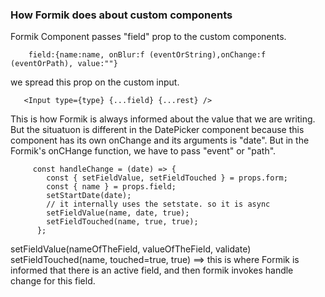 ### How Formik does about custom components

Formik Component passes "field" prop to the custom components. 

        field:{name:name, onBlur:f (eventOrString),onChange:f (eventOrPath), value:""}
        
 we spread this prop on the custom input.
 
       <Input type={type} {...field} {...rest} />
 
 This is how Formik is always informed about the value that we are writing. But the situatuon is different in the DatePicker component because this component has its own onChange and its arguments is "date". But in the Formik's onCHange function, we have to pass "event" or "path".
 
         const handleChange = (date) => {
            const { setFieldValue, setFieldTouched } = props.form;
            const { name } = props.field;
            setStartDate(date);
            // it internally uses the setstate. so it is async
            setFieldValue(name, date, true);
            setFieldTouched(name, true, true);
          };
          
  setFieldValue(nameOfTheField, valueOfTheField, validate)
  setFieldTouched(name, touched=true, true) ==> this is where Formik is informed that there is an active field, and then formik invokes handle change for this field.
  
 
